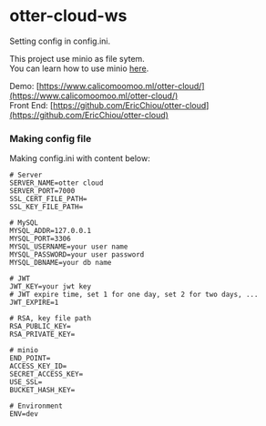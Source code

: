 ﻿# otter-cloud-ws
Setting config in config.ini.  

This project use minio as file sytem.  
You can learn how to use minio [here](https://docs.min.io/docs/minio-quickstart-guide.html).  
  
Demo: [https://www.calicomoomoo.ml/otter-cloud/](https://www.calicomoomoo.ml/otter-cloud/)   
Front End: [https://github.com/EricChiou/otter-cloud](https://github.com/EricChiou/otter-cloud)   

### Making config file
Making config.ini with content below:  
```
# Server
SERVER_NAME=otter cloud
SERVER_PORT=7000
SSL_CERT_FILE_PATH=
SSL_KEY_FILE_PATH=

# MySQL
MYSQL_ADDR=127.0.0.1
MYSQL_PORT=3306
MYSQL_USERNAME=your user name
MYSQL_PASSWORD=your user password
MYSQL_DBNAME=your db name

# JWT
JWT_KEY=your jwt key
# JWT expire time, set 1 for one day, set 2 for two days, ...
JWT_EXPIRE=1

# RSA, key file path
RSA_PUBLIC_KEY=
RSA_PRIVATE_KEY=

# minio
END_POINT=
ACCESS_KEY_ID=
SECRET_ACCESS_KEY=
USE_SSL=
BUCKET_HASH_KEY=

# Environment
ENV=dev
```

